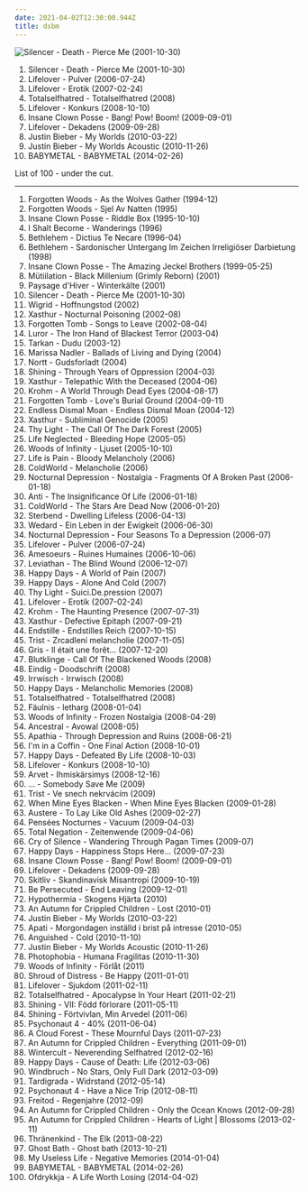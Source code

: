 ```yaml
---
date: 2021-04-02T12:30:00.944Z
title: dsbm
---
```

![Silencer - Death - Pierce Me (2001-10-30)](http://coverartarchive.org/release/ba6b23a4-01e1-4f26-ba66-8dc59cf9f0c8/20616059112-500.jpg "Silencer - Death - Pierce Me (2001-10-30)")
<ol class="albums">
<li data-cover="http://coverartarchive.org/release/ba6b23a4-01e1-4f26-ba66-8dc59cf9f0c8/20616059112-500.jpg" data-tags="suicidal black metal, black metal, depressive black metal" role="button">Silencer - Death - Pierce Me (2001-10-30)</li>
<li data-cover="http://coverartarchive.org/release/267aaf45-66c8-3b02-af27-63ea455e208f/5247875054-500.jpg" data-tags="black metal, depressive black metal, depressive rock, metal" role="button">Lifelover - Pulver (2006-07-24)</li>
<li data-cover="http://coverartarchive.org/release/eddac426-6a41-4f99-9388-57f5f95d7e1d/1061800706-500.jpg" data-tags="depressive rock, depressive black metal, black metal, metal" role="button">Lifelover - Erotik (2007-02-24)</li>
<li data-cover="https://img.discogs.com/PPzS5vxma0DIfuTXNTlIFpSDUHI=/fit-in/400x400/filters:strip_icc():format(jpeg):mode_rgb():quality(90)/discogs-images/R-2786836-1301938676.jpeg.jpg" data-tags="black metal, depressive black metal" role="button">Totalselfhatred - Totalselfhatred (2008)</li>
<li data-cover="http://coverartarchive.org/release/70140bf8-220e-460b-a2a8-a53beae826b9/1061833576-500.jpg" data-tags="black metal, depressive black metal" role="button">Lifelover - Konkurs (2008-10-10)</li>
<li data-cover="http://coverartarchive.org/release/7aa2faf0-993a-45b6-b513-afcb5f40f5d5/1621608060-500.jpg" data-tags="2009, goregrind, deathcore, brutal death metal, nsbm, deathgrind, brutal deathcore, national socialist black metal, moshcore" role="button">Insane Clown Posse - Bang! Pow! Boom! (2009-09-01)</li>
<li data-cover="http://coverartarchive.org/release/a2d2fd6f-9306-42b7-9708-e4572dfa5a72/1061891778-500.jpg" data-tags="depressive black metal" role="button">Lifelover - Dekadens (2009-09-28)</li>
<li data-cover="http://coverartarchive.org/release/6bfba6d5-71fc-454b-b3a0-63632a1459fa/20855090957-500.jpg" data-tags="totec radio, justin bieber, goregrind, justin bieber my worlds" role="button">Justin Bieber - My Worlds (2010-03-22)</li>
<li data-cover="http://coverartarchive.org/release/d9206472-5d0c-4617-a1d3-75466a346934/15444150049-500.jpg" data-tags="totec radio, justin bieber" role="button">Justin Bieber - My Worlds Acoustic (2010-11-26)</li>
<li data-cover="http://coverartarchive.org/release/e5c0f2cc-692c-46e2-af7d-4404c95e1550/6434003625-500.jpg" data-tags="2014" role="button">BABYMETAL - BABYMETAL (2014-02-26)</li>
</ol>
List of 100 - under the cut.
<!-- more -->

_________________

<ol class="albums">
<li data-cover="http://coverartarchive.org/release/46424e1a-57d9-42fb-b48b-f42ac7dc05f9/5448127715-500.jpg" data-tags="black metal, depressive black metal, true norwegian black metal" role="button">
Forgotten Woods - As the Wolves Gather (1994-12)
</li>
<li data-cover="https://img.discogs.com/66GGe-KrMcKaSsfa05q4O4gQzrc=/fit-in/600x874/filters:strip_icc():format(jpeg):mode_rgb():quality(90)/discogs-images/R-8754674-1531835403-4144.jpeg.jpg" data-tags="black metal" role="button">
Forgotten Woods - Sjel Av Natten (1995)
</li>
<li data-cover="http://coverartarchive.org/release/773b1e1e-3fe6-4e8f-a5e4-117d45dd2d06/27358258265-500.jpg" data-tags="1995, detroit" role="button">
Insane Clown Posse - Riddle Box (1995-10-10)
</li>
<li data-cover="http://coverartarchive.org/release/da82d909-87f8-498e-a19d-715ec3942506/9995860894-500.jpg" data-tags="black metal" role="button">
I Shalt Become - Wanderings (1996)
</li>
<li data-cover="https://via.placeholder.com/450" data-tags="black metal, dark metal" role="button">
Bethlehem - Dictius Te Necare (1996-04)
</li>
<li data-cover="http://coverartarchive.org/release/b4adc5b1-57f0-4cce-810c-2e395d53257d/10372216202-500.jpg" data-tags="black metal" role="button">
Bethlehem - Sardonischer Untergang Im Zeichen Irreligiöser Darbietung (1998)
</li>
<li data-cover="http://coverartarchive.org/release/4376e2ea-7b73-32a7-b99a-2e76f21498c2/28063954531-500.jpg" data-tags="juggalo, hip-hop" role="button">
Insane Clown Posse - The Amazing Jeckel Brothers (1999-05-25)
</li>
<li data-cover="http://coverartarchive.org/release/547942f0-1a13-440a-b38c-2c2652f8c564/9187924297-500.jpg" data-tags="black metal, les legions noires" role="button">
Mütiilation - Black Millenium (Grimly Reborn) (2001)
</li>
<li data-cover="http://coverartarchive.org/release/ae1a0e77-5977-45f1-9557-634820859899/2708262058-500.jpg" data-tags="atmospheric black metal, ambient" role="button">
Paysage d'Hiver - Winterkälte (2001)
</li>
<li data-cover="http://coverartarchive.org/release/ba6b23a4-01e1-4f26-ba66-8dc59cf9f0c8/20616059112-500.jpg" data-tags="suicidal black metal, black metal, depressive black metal" role="button">
Silencer - Death - Pierce Me (2001-10-30)
</li>
<li data-cover="http://coverartarchive.org/release/88bd3362-2d58-416d-957c-2c7c5fad95ca/2728104862-500.jpg" data-tags="black metal" role="button">
Wigrid - Hoffnungstod (2002)
</li>
<li data-cover="http://coverartarchive.org/release/aac39768-cf0e-40e8-987a-a0afdf6cce4d/1644186662-500.jpg" data-tags="black metal" role="button">
Xasthur - Nocturnal Poisoning (2002-08)
</li>
<li data-cover="https://img.discogs.com/_nhOTZTclsomWTCRVv2VpYGGha4=/fit-in/340x340/filters:strip_icc():format(jpeg):mode_rgb():quality(90)/discogs-images/R-681273-1147069300.jpeg.jpg" data-tags="depressive black metal, suicidal black metal, black metal, black doom metal" role="button">
Forgotten Tomb - Songs to Leave (2002-08-04)
</li>
<li data-cover="http://coverartarchive.org/release/9398f7be-b844-445d-b20f-940f362788a0/2696004207-500.jpg" data-tags="black metal, depressive black metal" role="button">
Luror - The Iron Hand of Blackest Terror (2003-04)
</li>
<li data-cover="https://img.discogs.com/Hx2z0NItvsNkVQThKzoP0svvhcE=/fit-in/600x531/filters:strip_icc():format(jpeg):mode_rgb():quality(90)/discogs-images/R-9280126-1510163722-7447.jpeg.jpg" data-tags="dudu, tarkan" role="button">
Tarkan - Dudu (2003-12)
</li>
<li data-cover="http://coverartarchive.org/release/bc2e6f32-2f93-41e7-8930-6485122e7052/3020431710-500.jpg" data-tags="folk" role="button">
Marissa Nadler - Ballads of Living and Dying (2004)
</li>
<li data-cover="http://coverartarchive.org/release/2e65786e-dc3f-400a-a2b7-4a6ba27b191a/1290349113-500.jpg" data-tags="black metal, funeral doom metal, doom metal" role="button">
Nortt - Gudsforladt (2004)
</li>
<li data-cover="http://coverartarchive.org/release/6f914ae1-6c0c-4e85-9c75-2826f1acef8b/24346761848-500.jpg" data-tags="black metal, soundtrack for my suicide" role="button">
Shining - Through Years of Oppression (2004-03)
</li>
<li data-cover="http://coverartarchive.org/release/bb36ae6a-88dd-45d7-8e3f-46706708d220/1644198280-500.jpg" data-tags="black metal" role="button">
Xasthur - Telepathic With the Deceased (2004-06)
</li>
<li data-cover="http://coverartarchive.org/release/4cdb0d3c-a3f9-474e-b6eb-7c934dea634e/5910625567-500.jpg" data-tags="black metal, suicidal black metal" role="button">
Krohm - A World Through Dead Eyes (2004-08-17)
</li>
<li data-cover="http://coverartarchive.org/release/023a4c15-1f1f-484e-b05d-556a534c8e84/2672261218-500.jpg" data-tags="suicidal black metal, depressive black metal, black metal" role="button">
Forgotten Tomb - Love's Burial Ground (2004-09-11)
</li>
<li data-cover="http://coverartarchive.org/release/2bdc3ee4-4461-41b9-bfe8-80d1370ac7f7/15104130412-500.jpg" data-tags="black metal" role="button">
Endless Dismal Moan - Endless Dismal Moan (2004-12)
</li>
<li data-cover="https://img.discogs.com/WY59uokg7nP4mzLoXfs1MWMHB2o=/fit-in/472x474/filters:strip_icc():format(jpeg):mode_rgb():quality(90)/discogs-images/R-736722-1153503088.jpeg.jpg" data-tags="black metal, depressive black metal" role="button">
Xasthur - Subliminal Genocide (2005)
</li>
<li data-cover="https://img.discogs.com/U-LHwE1sISCa4W7J_T2dDYMiCoI=/fit-in/420x640/filters:strip_icc():format(jpeg):mode_rgb():quality(90)/discogs-images/R-11775077-1522166177-7844.jpeg.jpg" data-tags="black metal, melodic black metal, depressive black metal, dsbm, depressive suicidal black metal" role="button">
Thy Light - The Call Of The Dark Forest (2005)
</li>
<li data-cover="https://img.discogs.com/FiLAGVb1Z1ptZWQD0yBz_2YrLfg=/fit-in/179x286/filters:strip_icc():format(jpeg):mode_rgb():quality(90)/discogs-images/R-3541570-1334518765.jpeg.jpg" data-tags="black metal, depressive black metal, dsbm" role="button">
Life Neglected - Bleeding Hope (2005-05)
</li>
<li data-cover="https://img.discogs.com/zvAFtFmy_e_YQYTVv4ZpCmMupqI=/fit-in/444x444/filters:strip_icc():format(jpeg):mode_rgb():quality(90)/discogs-images/R-900364-1358775541-5248.jpeg.jpg" data-tags="depressive black metal, dsbm, swedish black metal, worst ever, excellent streamability, free complete album to check out" role="button">
Woods of Infinity - Ljuset (2005-10-10)
</li>
<li data-cover="https://img.discogs.com/SliWxj2iy8Y5n12XU_grxv7piKE=/fit-in/476x480/filters:strip_icc():format(jpeg):mode_rgb():quality(90)/discogs-images/R-2697568-1297007420.jpeg.jpg" data-tags="depressive black metal" role="button">
Life is Pain - Bloody Melancholy (2006)
</li>
<li data-cover="http://coverartarchive.org/release/f5fb1cf8-e46f-4a68-91f0-7efee60e6784/16794185008-500.jpg" data-tags="black metal" role="button">
ColdWorld - Melancholie (2006)
</li>
<li data-cover="http://coverartarchive.org/release/b711b3f6-d123-47df-88c0-94b72f92d44e/21369554675-500.jpg" data-tags="black metal" role="button">
Nocturnal Depression - Nostalgia - Fragments Of A Broken Past (2006-01-18)
</li>
<li data-cover="http://coverartarchive.org/release/c9ac485b-23bf-4a27-9e10-c6183e99632d/2430542448-500.jpg" data-tags="black metal" role="button">
Anti - The Insignificance Of Life (2006-01-18)
</li>
<li data-cover="http://coverartarchive.org/release/bca39192-4462-432b-b74f-3ad89468d708/2676421199-500.jpg" data-tags="black metal, depressive black metal" role="button">
ColdWorld - The Stars Are Dead Now (2006-01-20)
</li>
<li data-cover="https://img.discogs.com/RZQX5niX5EoX2PrLXxRuz1JBwxo=/fit-in/280x280/filters:strip_icc():format(jpeg):mode_rgb():quality(90)/discogs-images/R-2261305-1272981082.jpeg.jpg" data-tags="black metal, depressive black metal" role="button">
Sterbend - Dwelling Lifeless (2006-04-13)
</li>
<li data-cover="https://img.discogs.com/27mlJX9j392klcCSKybNI1-EdW8=/fit-in/600x453/filters:strip_icc():format(jpeg):mode_rgb():quality(90)/discogs-images/R-1952843-1254678970.jpeg.jpg" data-tags="2008, dsbm" role="button">
Wedard - Ein Leben in der Ewigkeit (2006-06-30)
</li>
<li data-cover="http://coverartarchive.org/release/97ea9e3a-f6fe-4e08-837d-cc3e6425158f/1086922512-500.jpg" data-tags="depressive black metal" role="button">
Nocturnal Depression - Four Seasons To a Depression (2006-07)
</li>
<li data-cover="http://coverartarchive.org/release/267aaf45-66c8-3b02-af27-63ea455e208f/5247875054-500.jpg" data-tags="black metal, depressive black metal, depressive rock, metal" role="button">
Lifelover - Pulver (2006-07-24)
</li>
<li data-cover="http://coverartarchive.org/release/3ff161d1-8512-4a01-8f54-7972761a8ef7/2461378555-500.jpg" data-tags="post-punk, black metal, shoegaze" role="button">
Amesoeurs - Ruines Humaines (2006-10-06)
</li>
<li data-cover="http://coverartarchive.org/release/d071c373-bf9b-423e-b67b-dd3f18515da0/26266848549-500.jpg" data-tags="black metal" role="button">
Leviathan - The Blind Wound (2006-12-07)
</li>
<li data-cover="https://img.discogs.com/K0XauL3trsEH4sfbzdvCoKSbddY=/fit-in/165x165/filters:strip_icc():format(jpeg):mode_rgb():quality(90)/discogs-images/R-2823841-1302669746.jpeg.jpg" data-tags="black metal, dsbm, hipster, burzum, depressive suicidal black metal, posluchac, songs to play after you sit for an hour waiting for a bus, hipsturd" role="button">
Happy Days - A World of Pain (2007)
</li>
<li data-cover="https://img.discogs.com/K0XauL3trsEH4sfbzdvCoKSbddY=/fit-in/165x165/filters:strip_icc():format(jpeg):mode_rgb():quality(90)/discogs-images/R-2823841-1302669746.jpeg.jpg" data-tags="black metal, usa, demo, suicidal black metal, depressive black metal, dsbm, usa black metal" role="button">
Happy Days - Alone And Cold (2007)
</li>
<li data-cover="http://coverartarchive.org/release/acd2c865-d6c2-44c4-ad3f-d3428cdb168d/1229282462-500.jpg" data-tags="black metal, depressive black metal" role="button">
Thy Light - Suici.De.pression (2007)
</li>
<li data-cover="http://coverartarchive.org/release/eddac426-6a41-4f99-9388-57f5f95d7e1d/1061800706-500.jpg" data-tags="depressive rock, depressive black metal, black metal, metal" role="button">
Lifelover - Erotik (2007-02-24)
</li>
<li data-cover="http://coverartarchive.org/release/2145b33a-d35e-464a-86bc-87ee28cfb51d/5733055713-500.jpg" data-tags="black metal" role="button">
Krohm - The Haunting Presence (2007-07-31)
</li>
<li data-cover="http://coverartarchive.org/release/218cbcd1-697b-47b2-98dd-860f6999056c/1644089497-500.jpg" data-tags="black metal, depressive black metal" role="button">
Xasthur - Defective Epitaph (2007-09-21)
</li>
<li data-cover="https://img.discogs.com/_F0-dljHgLQaC7lGawA9KJFgBU0=/fit-in/400x400/filters:strip_icc():format(jpeg):mode_rgb():quality(90)/discogs-images/R-8040299-1453994270-3502.jpeg.jpg" data-tags="black metal" role="button">
Endstille - Endstilles Reich (2007-10-15)
</li>
<li data-cover="https://img.discogs.com/_r2JKhHTe8oqQ5FSjtqZRQWo1bI=/fit-in/243x150/filters:strip_icc():format(jpeg):mode_rgb():quality(90)/discogs-images/R-1557068-1228174720.jpeg.jpg" data-tags="black metal, depressive black metal, dsbm" role="button">
Trist - Zrcadlení melancholie (2007-11-05)
</li>
<li data-cover="http://coverartarchive.org/release/2ac4ef33-2961-461e-b4ed-7ef5f5c916a9/1462657570-500.jpg" data-tags="depressive black metal" role="button">
Gris - Il était une forêt... (2007-12-20)
</li>
<li data-cover="http://coverartarchive.org/release/7e7503f1-439d-4d41-962c-22c3c0fc0b72/954465440-500.jpg" data-tags="atmospheric black metal, black metal" role="button">
Blutklinge - Call Of The Blackened Woods (2008)
</li>
<li data-cover="https://img.discogs.com/PYAqluu2kIWqPkTDPvKHTQdy97A=/fit-in/224x300/filters:strip_icc():format(jpeg):mode_rgb():quality(90)/discogs-images/R-5365179-1391575138-6325.jpeg.jpg" data-tags="black metal, dsbm, depressive suicidal black metal" role="button">
Eindig - Doodschrift (2008)
</li>
<li data-cover="http://coverartarchive.org/release/53f8f713-3280-38fb-aaba-03c8b84db333/2693088052-500.jpg" data-tags="ambient black metal, atmospheric black metal, depressive black metal, dsbm, atmospheric blackmetal" role="button">
Irrwisch - Irrwisch (2008)
</li>
<li data-cover="http://coverartarchive.org/release/70240b0b-a669-48a1-8ab0-671328e8dcb3/22458063533-500.jpg" data-tags="depressive black metal, dsbm, known albums" role="button">
Happy Days - Melancholic Memories (2008)
</li>
<li data-cover="https://img.discogs.com/PPzS5vxma0DIfuTXNTlIFpSDUHI=/fit-in/400x400/filters:strip_icc():format(jpeg):mode_rgb():quality(90)/discogs-images/R-2786836-1301938676.jpeg.jpg" data-tags="black metal, depressive black metal" role="button">
Totalselfhatred - Totalselfhatred (2008)
</li>
<li data-cover="https://img.discogs.com/5fWWG9EFePVKzcvM-uiOVMXdeXw=/fit-in/530x640/filters:strip_icc():format(jpeg):mode_rgb():quality(90)/discogs-images/R-3971708-1350980096-6560.jpeg.jpg" data-tags="black metal, depressive black metal" role="button">
Fäulnis - letharg (2008-01-04)
</li>
<li data-cover="https://img.discogs.com/KoZ-E3U3U96KO3t6mvxdBJKgSsM=/fit-in/600x600/filters:strip_icc():format(jpeg):mode_rgb():quality(90)/discogs-images/R-11152274-1510826039-7719.jpeg.jpg" data-tags="black metal, dsbm" role="button">
Woods of Infinity - Frozen Nostalgia (2008-04-29)
</li>
<li data-cover="https://img.discogs.com/e7ttGfnXuaUfgtuxowMTRn01yCA=/fit-in/600x600/filters:strip_icc():format(jpeg):mode_rgb():quality(90)/discogs-images/R-15515149-1592831820-2706.jpeg.jpg" data-tags="black metal, dsbm, pirata black terror metal, terror death black brasil" role="button">
Ancestral - Avowal (2008-05)
</li>
<li data-cover="http://coverartarchive.org/release/96c81c41-79e8-4060-a1a9-724d7323de00/936888254-500.jpg" data-tags="depressive black metal" role="button">
Apathia - Through Depression and Ruins (2008-06-21)
</li>
<li data-cover="https://img.discogs.com/hPKtuow48bYwcqw9lBxWzSt6qik=/fit-in/600x600/filters:strip_icc():format(jpeg):mode_rgb():quality(90)/discogs-images/R-9881961-1487884810-1595.jpeg.jpg" data-tags="black metal, metal, depressive black metal, dsbm" role="button">
I'm in a Coffin - One Final Action (2008-10-01)
</li>
<li data-cover="http://coverartarchive.org/release/408dc29f-6733-49ee-ba16-1868042c83cc/22458074898-500.jpg" data-tags="black metal" role="button">
Happy Days - Defeated By Life (2008-10-03)
</li>
<li data-cover="http://coverartarchive.org/release/70140bf8-220e-460b-a2a8-a53beae826b9/1061833576-500.jpg" data-tags="black metal, depressive black metal" role="button">
Lifelover - Konkurs (2008-10-10)
</li>
<li data-cover="https://img.discogs.com/iwSvsNoVk3HRYMzjD23RMUSj328=/fit-in/600x600/filters:strip_icc():format(jpeg):mode_rgb():quality(90)/discogs-images/R-1580689-1230479328.jpeg.jpg" data-tags="depressive black metal, dsbm, finnish black metal, creamed my pants" role="button">
Arvet - Ihmiskärsimys (2008-12-16)
</li>
<li data-cover="https://via.placeholder.com/450" data-tags="black metal, suicidal black metal, depressive black metal, dsbm, depressive suicidal black metal" role="button">
... - Somebody Save Me (2009)
</li>
<li data-cover="https://img.discogs.com/_r2JKhHTe8oqQ5FSjtqZRQWo1bI=/fit-in/243x150/filters:strip_icc():format(jpeg):mode_rgb():quality(90)/discogs-images/R-1557068-1228174720.jpeg.jpg" data-tags="depressive black metal" role="button">
Trist - Ve snech nekrvácím (2009)
</li>
<li data-cover="http://coverartarchive.org/release/6f40f9fe-fda4-425c-b53a-f3e1906f59aa/1465622415-500.jpg" data-tags="depressive black metal" role="button">
When Mine Eyes Blacken - When Mine Eyes Blacken (2009-01-28)
</li>
<li data-cover="http://coverartarchive.org/release/92c34ee4-6b01-44e8-b63f-00197cf20ef5/952615466-500.jpg" data-tags="depressive black metal, black metal, atmospheric black metal" role="button">
Austere - To Lay Like Old Ashes (2009-02-27)
</li>
<li data-cover="http://coverartarchive.org/release/9c3df1a3-c47e-43d5-a582-2f56fd601e44/2712493028-500.jpg" data-tags="black metal" role="button">
Pensées Nocturnes - Vacuum (2009-04-03)
</li>
<li data-cover="https://img.discogs.com/jEEBjpEpSU_5awyAQk4NLlDH448=/fit-in/387x342/filters:strip_icc():format(jpeg):mode_rgb():quality(90)/discogs-images/R-2954235-1308931677.jpeg.jpg" data-tags="atmospheric black metal, dsbm, cut yourself" role="button">
Total Negation - Zeitenwende (2009-04-06)
</li>
<li data-cover="http://coverartarchive.org/release/417d9c48-5630-46b5-926a-cc3a542b39b4/1644060879-500.jpg" data-tags="10 of 10 stars, dsbm, pure tragedy, depressive elite, hellenic depressive elite, hellenic drama" role="button">
Cry of Silence - Wandering Through Pagan Times (2009-07)
</li>
<li data-cover="http://coverartarchive.org/release/bf704779-a827-4fa1-935e-fef4dde5f549/22458050835-500.jpg" data-tags="black metal, depressive rock, depressive black metal, dsbm" role="button">
Happy Days - Happiness Stops Here... (2009-07-23)
</li>
<li data-cover="http://coverartarchive.org/release/7aa2faf0-993a-45b6-b513-afcb5f40f5d5/1621608060-500.jpg" data-tags="2009, goregrind, deathcore, brutal death metal, nsbm, deathgrind, brutal deathcore, national socialist black metal, moshcore" role="button">
Insane Clown Posse - Bang! Pow! Boom! (2009-09-01)
</li>
<li data-cover="http://coverartarchive.org/release/a2d2fd6f-9306-42b7-9708-e4572dfa5a72/1061891778-500.jpg" data-tags="depressive black metal" role="button">
Lifelover - Dekadens (2009-09-28)
</li>
<li data-cover="https://img.discogs.com/E5-eDpGc1TSdvpW5yoBHSx3uxbw=/fit-in/600x637/filters:strip_icc():format(jpeg):mode_rgb():quality(90)/discogs-images/R-1168512-1200084518.jpeg.jpg" data-tags="black metal, doom metal" role="button">
Skitliv - Skandinavisk Misantropi (2009-10-19)
</li>
<li data-cover="https://img.discogs.com/8RDEdFKukNZUjbWU1hgu7r3et74=/fit-in/249x214/filters:strip_icc():format(jpeg):mode_rgb():quality(90)/discogs-images/R-7357935-1439723118-2551.jpeg.jpg" data-tags="black metal, atmospheric black metal, depressive black metal, dsbm, depressive suicidal black metal" role="button">
Be Persecuted - End Leaving (2009-12-01)
</li>
<li data-cover="https://img.discogs.com/Pw0o_Bt5btLxg0W_GnS5-3NACAQ=/fit-in/480x480/filters:strip_icc():format(jpeg):mode_rgb():quality(90)/discogs-images/R-4004891-1364130551-1704.jpeg.jpg" data-tags="dsbm" role="button">
Hypothermia - Skogens Hjärta (2010)
</li>
<li data-cover="http://coverartarchive.org/release/041f63fd-a654-4b4a-9db2-27b39a428dcb/8160723658-500.jpg" data-tags="blackgaze, black metal, atmospheric black metal" role="button">
An Autumn for Crippled Children - Lost (2010-01)
</li>
<li data-cover="http://coverartarchive.org/release/6bfba6d5-71fc-454b-b3a0-63632a1459fa/20855090957-500.jpg" data-tags="totec radio, justin bieber, goregrind, justin bieber my worlds" role="button">
Justin Bieber - My Worlds (2010-03-22)
</li>
<li data-cover="https://img.discogs.com/fU_elPoMAqSP37xq2c35Ewz9g_E=/fit-in/572x568/filters:strip_icc():format(jpeg):mode_rgb():quality(90)/discogs-images/R-2516075-1288270480.jpeg.jpg" data-tags="depressive black metal, depressive rock, post-black metal" role="button">
Apati - Morgondagen inställd i brist på intresse (2010-05)
</li>
<li data-cover="http://coverartarchive.org/release/15f367ba-fc46-4cff-a9bb-6202972f1a5b/9762106383-500.jpg" data-tags="black metal, finnish black metal" role="button">
Anguished - Cold (2010-11-10)
</li>
<li data-cover="http://coverartarchive.org/release/d9206472-5d0c-4617-a1d3-75466a346934/15444150049-500.jpg" data-tags="totec radio, justin bieber" role="button">
Justin Bieber - My Worlds Acoustic (2010-11-26)
</li>
<li data-cover="http://coverartarchive.org/release/5f34173c-16e5-4d05-b6a6-fe0ff7456d4d/2501261681-500.jpg" data-tags="black metal, depressive black metal, dsbm, depressive suicidal black metal, favorite bm" role="button">
Photophobia - Humana Fragilitas (2010-11-30)
</li>
<li data-cover="https://img.discogs.com/zvAFtFmy_e_YQYTVv4ZpCmMupqI=/fit-in/444x444/filters:strip_icc():format(jpeg):mode_rgb():quality(90)/discogs-images/R-900364-1358775541-5248.jpeg.jpg" data-tags="black metal, swedish, funk metal, funk, funky, funk rock, dsbm, swedish black metal, true funk metal, trve funk metal, fucking great funk metal" role="button">
Woods of Infinity - Förlåt (2011)
</li>
<li data-cover="http://coverartarchive.org/release/80e40eaa-142f-44d9-b7db-c112caa63cf1/2275047821-500.jpg" data-tags="depressive black metal" role="button">
Shroud of Distress - Be Happy (2011-01-01)
</li>
<li data-cover="http://coverartarchive.org/release/10671a41-51e6-4574-9eed-2574b68bff16/1061855743-500.jpg" data-tags="black metal, depressive black metal" role="button">
Lifelover - Sjukdom (2011-02-11)
</li>
<li data-cover="http://coverartarchive.org/release/29134711-fd9c-44b0-a738-41b922f5be6c/1465495232-500.jpg" data-tags="2011, black metal" role="button">
Totalselfhatred - Apocalypse In Your Heart (2011-02-21)
</li>
<li data-cover="http://coverartarchive.org/release/14536c9a-c607-4e4e-9cfd-7e591a2cefe3/21671906975-500.jpg" data-tags="black metal" role="button">
Shining - VII: Född förlorare (2011-05-11)
</li>
<li data-cover="http://coverartarchive.org/release/30cbf56e-8947-4bc2-b24a-62cd8b92b47e/4799664950-500.jpg" data-tags="black metal, ep, suicidal black metal, depressive black metal, dsbm, depressive suicidal black metal" role="button">
Shining - Förtvivlan, Min Arvedel (2011-06)
</li>
<li data-cover="http://coverartarchive.org/release/d6e6be74-b7a4-4982-955a-d3361885541c/1465441105-500.jpg" data-tags="black metal, dsbm, depressive suicidal black metal, post-black metal" role="button">
Psychonaut 4 - 40% (2011-06-04)
</li>
<li data-cover="http://coverartarchive.org/release/4e7e3ccd-9aee-41dd-a325-6cb4cd4b0c7f/927197817-500.jpg" data-tags="atmospheric black metal, dsbm" role="button">
A Cloud Forest - These Mournful Days (2011-07-23)
</li>
<li data-cover="http://coverartarchive.org/release/42f84603-8908-4c5f-b6ad-11a3a18dcb49/8160758525-500.jpg" data-tags="blackgaze, atmospheric black metal, black metal" role="button">
An Autumn for Crippled Children - Everything (2011-09-01)
</li>
<li data-cover="http://coverartarchive.org/release/4d180ea4-b84f-47d3-bed6-3aa248f3dccf/1933074975-500.jpg" data-tags="black metal, russian, russian metal, ambient black metal, atmospheric black metal, suicidal black metal, depressive black metal, dsbm, depressive, russian black metal, russian depressive black metal" role="button">
Wintercult - Neverending Selfhatred (2012-02-16)
</li>
<li data-cover="https://img.discogs.com/K0XauL3trsEH4sfbzdvCoKSbddY=/fit-in/165x165/filters:strip_icc():format(jpeg):mode_rgb():quality(90)/discogs-images/R-2823841-1302669746.jpeg.jpg" data-tags="black metal, depressive black metal" role="button">
Happy Days - Cause of Death: Life (2012-03-06)
</li>
<li data-cover="http://coverartarchive.org/release/dc405478-0e19-4105-ab85-832802e83d48/5247770187-500.jpg" data-tags="post-rock, atmospheric black metal" role="button">
Windbruch - No Stars, Only Full Dark (2012-03-09)
</li>
<li data-cover="http://coverartarchive.org/release/211d5792-ca4a-4c00-ad4d-e9adda673613/1972448640-500.jpg" data-tags="black metal, atmospheric black metal, depressive black metal" role="button">
Tardigrada - Widrstand (2012-05-14)
</li>
<li data-cover="http://coverartarchive.org/release/a3015b31-3b62-4ffa-9184-9fb7bfd39660/2458050739-500.jpg" data-tags="black metal" role="button">
Psychonaut 4 - Have a Nice Trip (2012-08-11)
</li>
<li data-cover="http://coverartarchive.org/release/fef62140-957f-4160-96b3-07c4cea9f531/2433278825-500.jpg" data-tags="black metal, depressive rock, post-black metal" role="button">
Freitod - Regenjahre (2012-09)
</li>
<li data-cover="http://coverartarchive.org/release/2685f43e-0e4c-4978-bb72-7a38ea4d485a/8160740699-500.jpg" data-tags="atmospheric black metal, black metal, blackgaze" role="button">
An Autumn for Crippled Children - Only the Ocean Knows (2012-09-28)
</li>
<li data-cover="http://coverartarchive.org/release/fcb73f6b-c640-4e3b-be21-153ae1d2e89f/10108979133-500.jpg" data-tags="shoegaze, blackgaze" role="button">
An Autumn for Crippled Children - Hearts of Light | Blossoms (2013-02-11)
</li>
<li data-cover="https://img.discogs.com/tzeD9_8QLM8u3CAt0f_sBBBMT8E=/fit-in/600x590/filters:strip_icc():format(jpeg):mode_rgb():quality(90)/discogs-images/R-8530493-1566829774-4686.jpeg.jpg" data-tags="blackgaze" role="button">
Thränenkind - The Elk (2013-08-22)
</li>
<li data-cover="http://coverartarchive.org/release/40180106-bacb-4b02-bed9-aaa902185ee4/9288587732-500.jpg" data-tags="suicidal black metal, depressive black metal, dsbm" role="button">
Ghost Bath - Ghost bath (2013-10-21)
</li>
<li data-cover="http://coverartarchive.org/release/6c3b778d-7372-491e-a73f-21136db65bf7/18285645023-500.jpg" data-tags="black metal" role="button">
My Useless Life - Negative Memories (2014-01-04)
</li>
<li data-cover="http://coverartarchive.org/release/e5c0f2cc-692c-46e2-af7d-4404c95e1550/6434003625-500.jpg" data-tags="2014" role="button">
BABYMETAL - BABYMETAL (2014-02-26)
</li>
<li data-cover="https://img.discogs.com/YwxazMe6-iUAvW97q9W2Ziupv1Q=/fit-in/510x502/filters:strip_icc():format(jpeg):mode_rgb():quality(90)/discogs-images/R-14534682-1576527234-8323.jpeg.jpg" data-tags="black metal, depressive rock, dsbm" role="button">
Ofdrykkja - A Life Worth Losing (2014-04-02)
</li>
</ol>